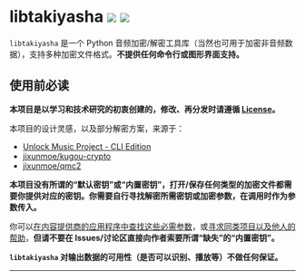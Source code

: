 # libtakiyasha ![](https://img.shields.io/badge/Version-2.1.0rc1-yellow) ![](https://img.shields.io/badge/Python-3.8%2B-blue)

`libtakiyasha` 是一个 Python 音频加密/解密工具库（当然也可用于加密非音频数据），支持多种加密文件格式。**不提供任何命令行或图形界面支持。**

## 使用前必读

**本项目是以学习和技术研究的初衷创建的，修改、再分发时请遵循 [License](LICENSE)。**

本项目的设计灵感，以及部分解密方案，来源于：

- [Unlock Music Project - CLI Edition](https://git.unlock-music.dev/um/cli)
- [jixunmoe/kugou-crypto](https://github.com/jixunmoe/kugou-crypto)
- [jixunmoe/qmc2](https://github.com/jixunmoe/qmc2)

**本项目没有所谓的“默认密钥”或“内置密钥”，打开/保存任何类型的加密文件都需要你提供对应的密钥。你需要自行寻找解密所需密钥或加密参数，在调用时作为参数传入。**

你可以<u>在内容提供商的应用程序中查找这些必需参数</u>，或<u>寻求同类项目以及他人的帮助</u>，**但请不要在 Issues/讨论区直接向作者索要所谓“缺失”的“内置密钥”。**

**`libtakiyasha` 对输出数据的可用性（是否可以识别、播放等）不做任何保证。**

---
